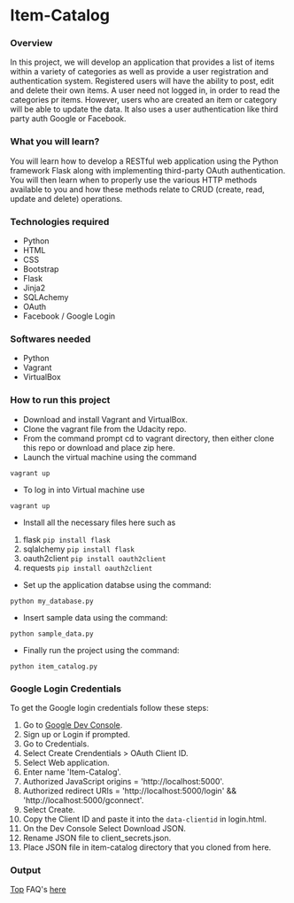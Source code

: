 # Item-Catalog

### Overview
In this project, we will develop an application that provides a list of items within a variety of categories as well as provide a user registration and authentication system. Registered users will have the ability to post, edit and delete their own items.
A user need not logged in, in order to read the categories pr items. However, users who are created an item or category will be able to update the data.
It also uses a user authentication like third party auth Google or Facebook.

### What you will learn?
You will learn how to develop a RESTful web application using the Python framework Flask along with implementing third-party OAuth authentication. You will then learn when to properly use the various HTTP methods available to you and how these methods relate to CRUD (create, read, update and delete) operations.

### Technologies required
* Python
* HTML
* CSS
* Bootstrap
* Flask
* Jinja2
* SQLAchemy
* OAuth
* Facebook / Google Login

### Softwares needed
* Python
* Vagrant
* VirtualBox

### How to run this project
* Download and install Vagrant and VirtualBox.
* Clone the vagrant file from the Udacity repo.
* From the command prompt cd to vagrant directory, then either clone this repo or download and place zip here.
* Launch the virtual machine using the command
```
vagrant up
```
* To log in into Virtual machine use
```
vagrant up
```
* Install all the necessary files here such as 
1. flask ``` pip install flask ```
2. sqlalchemy ``` pip install flask ```
3. oauth2client ``` pip install oauth2client ```
4. requests ``` pip install oauth2client ``` 

* Set up the application databse using the command:
```
python my_database.py
```
* Insert sample data using the command:
```
python sample_data.py
```
* Finally run the project using the command:
```
python item_catalog.py
```

### Google Login Credentials
To get the Google login credentials follow these steps:

1. Go to [Google Dev Console](https://console.developers.google.com).
2. Sign up or Login if prompted.
3. Go to Credentials.
4. Select Create Crendentials > OAuth Client ID.
5. Select Web application.
6. Enter name 'Item-Catalog'.
7. Authorized JavaScript origins = 'http://localhost:5000'.
8. Authorized redirect URIs = 'http://localhost:5000/login' && 'http://localhost:5000/gconnect'.
9. Select Create.
10. Copy the Client ID and paste it into the `data-clientid` in login.html.
11. On the Dev Console Select Download JSON.
12. Rename JSON file to client_secrets.json.
13. Place JSON file in item-catalog directory that you cloned from here.

### Output
[Top](#top)
FAQ's [here]()
